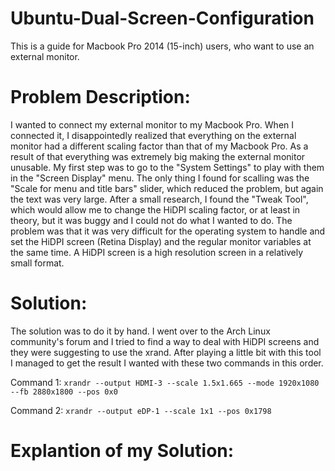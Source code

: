 # Ubuntu-Dual-Screen-Configuration
This is a guide for Macbook Pro 2014 (15-inch) users, who want to use an external monitor.

 # Problem Description:
I wanted to connect my external monitor to my Macbook Pro. When I connected it, I disappointedly realized that everything on the external monitor had a different scaling factor than that of my Macbook Pro. As a result of that everything was extremely big making the external monitor unusable. My first step was to go to the "System Settings" to play with them in the "Screen Display" menu. The only thing I found for scalling was the "Scale for menu and title bars" slider, which reduced the problem, but again the text was very large. After a small research, I found the "Tweak Tool", which would allow me to change the HiDPI scaling factor, or at least in theory, but it was buggy and I could not do what I wanted to do. The problem was that it was very difficult for the operating system to handle and set the HiDPI screen (Retina Display) and the regular monitor variables at the same time. A HiDPI screen is a high resolution screen in a relatively small format.

 # Solution:
The solution was to do it by hand. I went over to the Arch Linux community's forum and I tried to find a way to deal with HiDPI screens and they were suggesting to use the xrand. After playing a little bit with this tool I managed to get the result I wanted with these two commands in this order.

Command 1:
`xrandr --output HDMI-3 --scale 1.5x1.665 --mode 1920x1080 --fb 2880x1800 --pos 0x0`

Command 2:
`xrandr --output eDP-1 --scale 1x1 --pos 0x1798`

 # Explantion of my Solution:
 
